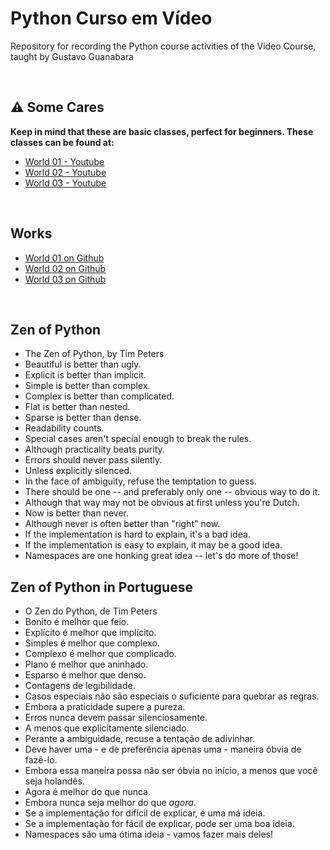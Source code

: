 # Python Curso em Vídeo
Repository for recording the Python course activities of the Video Course, taught by Gustavo Guanabara

<br>

## ⚠️ Some Cares
**Keep in mind that these are basic classes, perfect for beginners. These classes can be found at:**

- [World 01 - Youtube](https://www.youtube.com/playlist?list=PLHz_AreHm4dlKP6QQCekuIPky1CiwmdI6)
- [World 02 - Youtube](https://www.youtube.com/playlist?list=PLHz_AreHm4dk_nZHmxxf_J0WRAqy5Czye)
- [World 03 - Youtube](https://www.youtube.com/playlist?list=PLHz_AreHm4dksnH2jVTIVNviIMBVYyFnH)

<br>

## Works

- [World 01 on Github](https://github.com/theHprogrammer/PYTHON_Class/tree/main/Curso_em_Video/Mundo_01)
- [World 02 on Github](#)
- [World 03 on Github](#)


<br>

## Zen of Python

- The Zen of Python, by Tim Peters
- Beautiful is better than ugly.
- Explicit is better than implicit.
- Simple is better than complex.
- Complex is better than complicated.
- Flat is better than nested.
- Sparse is better than dense.
- Readability counts.
- Special cases aren't special enough to break the rules.
- Although practicality beats purity.
- Errors should never pass silently.
- Unless explicitly silenced.
- In the face of ambiguity, refuse the temptation to guess.
- There should be one -- and preferably only one -- obvious way to do it.
- Although that way may not be obvious at first unless you're Dutch.
- Now is better than never.
- Although never is often better than "right" now.
- If the implementation is hard to explain, it's a bad idea.
- If the implementation is easy to explain, it may be a good idea.
- Namespaces are one honking great idea -- let's do more of those!

## Zen of Python in Portuguese


- O Zen do Python, de Tim Peters
- Bonito é melhor que feio.
- Explícito é melhor que implícito.
- Simples é melhor que complexo.
- Complexo é melhor que complicado.
- Plano é melhor que aninhado.
- Esparso é melhor que denso.
- Contagens de legibilidade.
- Casos especiais não são especiais o suficiente para quebrar as regras.
- Embora a praticidade supere a pureza.
- Erros nunca devem passar silenciosamente.
- A menos que explicitamente silenciado.
- Perante a ambiguidade, recuse a tentação de adivinhar.
- Deve haver uma - e de preferência apenas uma - maneira óbvia de fazê-lo.
- Embora essa maneira possa não ser óbvia no início, a menos que você seja holandês.
- Agora é melhor do que nunca.
- Embora nunca seja melhor do que *agora*.
- Se a implementação for difícil de explicar, é uma má ideia.
- Se a implementação for fácil de explicar, pode ser uma boa ideia.
- Namespaces são uma ótima ideia - vamos fazer mais deles!
